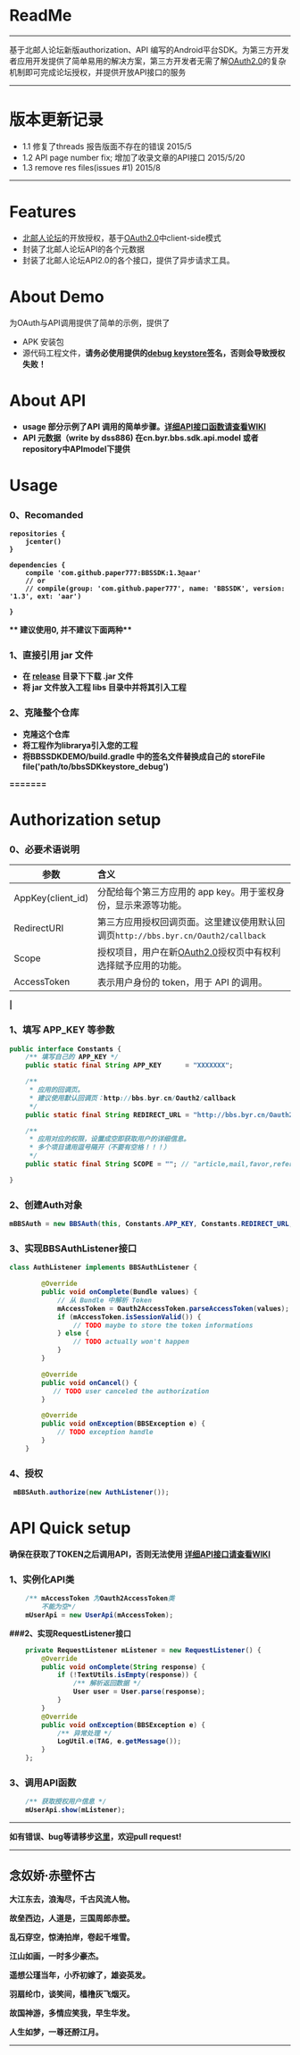 # ReadMe

------
基于北邮人论坛新版authorization、API 编写的Android平台SDK。为第三方开发者应用开发提供了简单易用的解决方案，第三方开发者无需了解[OAuth2.0][1]的复杂机制即可完成论坛授权，并提供开放API接口的服务

------

# 版本更新记录

- 1.1 修复了threads 报告版面不存在的错误 2015/5
- 1.2 API page number fix; 增加了收录文章的API接口 2015/5/20
- 1.3 remove res files(issues #1) 2015/8

---

# Features
- [北邮人论坛][2]的开放授权，基于[OAuth2.0][1]中client-side模式
- 封装了北邮人论坛API的各个元数据
- 封装了北邮人论坛API2.0的各个接口，提供了异步请求工具。

# About Demo

为OAuth与API调用提供了简单的示例，提供了
- APK 安装包
- 源代码工程文件，<html><b>请务必使用提供的[debug keystore][5]签名，否则会导致授权失败！</html>

# About API

- usage 部分示例了API 调用的简单步骤。[**详细API接口函数请查看WIKI**][7]
- API 元数据（write by dss886) 在cn.byr.bbs.sdk.api.model 或者repository中APImodel下提供

# Usage
### 0、Recomanded
```
repositories {
    jcenter()
}

dependencies {
    compile 'com.github.paper777:BBSSDK:1.3@aar'
    // or
    // compile(group: 'com.github.paper777', name: 'BBSSDK', version: '1.3', ext: 'aar')

}
```
** 建议使用0, 并不建议下面两种**

### 1、直接引用 jar 文件
- 在 [release][6] 目录下下载 .jar 文件
- 将 jar 文件放入工程 libs 目录中并将其引入工程

###	2、克隆整个仓库
- 克隆这个仓库
- 将工程作为librarya引入您的工程
- 将BBSSDKDEMO/build.gradle 中的签名文件替换成自己的 storeFile file('path/to/bbsSDKkeystore_debug')

=======



# Authorization setup

### 0、必要术语说明
| 参数                   | 含义    |
| --------               | :-----  |
| AppKey(client_id)      | 分配给每个第三方应用的 app key。用于鉴权身份，显示来源等功能。|
| RedirectURI            | 第三方应用授权回调页面。这里建议使用默认回调页`http://bbs.byr.cn/Oauth2/callback` |
| Scope                  | 授权项目，用户在新[OAuth2.0][1]授权页中有权利选择赋予应用的功能。|
| AccessToken            | 表示用户身份的 token，用于 API 的调用。|
|

### 1、填写 APP_KEY 等参数

```java
public interface Constants {
    /** 填写自己的 APP_KEY */
    public static final String APP_KEY      = "XXXXXXX";

    /** 
     * 应用的回调页。
     * 建议使用默认回调页：http://bbs.byr.cn/Oauth2/callback
     */
    public static final String REDIRECT_URL = "http://bbs.byr.cn/Oauth2/callback";

    /**
     * 应用对应的权限，设置成空即获取用户的详细信息。
     * 多个项目请用逗号隔开（不要有空格！！！）
     */
    public static final String SCOPE = ""; // "article,mail,favor,refer,blacklis";

}

```

### 2、创建Auth对象

```java
mBBSAuth = new BBSAuth(this, Constants.APP_KEY, Constants.REDIRECT_URL, Constants.SCOPE);
```
### 3、实现BBSAuthListener接口

```java
class AuthListener implements BBSAuthListener {

        @Override
        public void onComplete(Bundle values) {
            // 从 Bundle 中解析 Token
            mAccessToken = Oauth2AccessToken.parseAccessToken(values);
            if (mAccessToken.isSessionValid()) {
            	// TODO maybe to store the token informations
            } else {
             	// TODO actually won't happen
            }
        }

        @Override
        public void onCancel() {
           // TODO user canceled the authorization
        }

        @Override
        public void onException(BBSException e) {
            // TODO exception handle
        }
    }
```
### 4、授权

```java
 mBBSAuth.authorize(new AuthListener());
```

# API Quick setup

确保在获取了TOKEN之后调用API，否则无法使用
[**详细API接口请查看WIKI**][7]
### 1、实例化API类

```java
	/** mAccessToken 为Oauth2AccessToken类
		不能为空*/
    mUserApi = new UserApi(mAccessToken);
```

###2、实现RequestListener接口

```java
	private RequestListener mListener = new RequestListener() {
        @Override
        public void onComplete(String response) {
            if (!TextUtils.isEmpty(response)) {
                /** 解析返回数据 */
                User user = User.parse(response);
            }
        }
		@Override
		public void onException(BBSException e) {
			/** 异常处理 */
            LogUtil.e(TAG, e.getMessage());
		}
    };
```

### 3、调用API函数

```java
	/** 获取授权用户信息 */
	mUserApi.show(mListener);
```
------
如有错误、bug等请移步[这里][4]，欢迎pull request!


-----



## 念奴娇·赤壁怀古

大江东去，浪淘尽，千古风流人物。

故垒西边，人道是，三国周郎赤壁。

乱石穿空，惊涛拍岸，卷起千堆雪。

江山如画，一时多少豪杰。

遥想公瑾当年，小乔初嫁了，雄姿英发。

羽扇纶巾，谈笑间，樯橹灰飞烟灭。

故国神游，多情应笑我，早生华发。

人生如梦，一尊还酹江月。

-------
[1]:http://developers.byr.cn/wiki
[2]:http://bbs.byr.cn
[3]:https://github.com/dss886
[4]:https://github.com/paper777/byrbbsSDK/issues
[5]:https://github.com/paper777/byrbbsSDK/blob/master/bbsSDKkeystore_debug
[6]:https://github.com/paper777/byrbbsSDK/tree/master/release
[7]:https://github.com/paper777/byrbbsSDK/wiki/API-home-page

